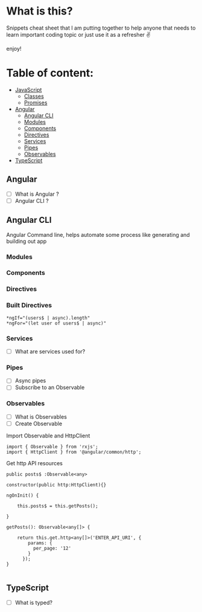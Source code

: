 # What is this?

Snippets cheat sheet that I am putting together to help anyone that needs to learn important coding topic or just use it as a refresher ✌️  

enjoy!


# Table of content:

- [JavaScript](/blob/master/JavaScript/js.md##javascript)
    - [Classes](/blob/master/JavaScript/js.md###classes)
    - [Promises](/blob/master/JavaScript/js.md###Promises)
- [Angular](#angular)
    - [Angular CLI](###angular-cli)
    - [Modules](###Modules)
    - [Components](###Components)
    - [Directives](#Directives)
    - [Services](#Services)
    - [Pipes](#Services)
    - [Observables](#Observables)
- [TypeScript](#typescript)

## Angular

- [ ] What is Angular ?
- [ ] Angular CLI ?

## Angular CLI

Angular Command line, helps automate some process like generating and building out app

### Modules

### Components

### Directives

### Built Directives

```
*ngIf="(users$ | async).length"
*ngFor="(let user of users$ | async)"

```
### Services

- [ ] What are services used for?
 
### Pipes

- [ ] Async pipes
- [ ] Subscribe to an Observable
  
### Observables
- [ ] What is Observables
- [ ] Create Observable

Import Observable and HttpClient

```
import { Observable } from 'rxjs';
import { HttpClient } from '@angular/common/http';

```
Get http API resources

```
public posts$ :Observable<any>

constructor(public http:HttpClient){}

ngOnInit() {

    this.posts$ = this.getPosts();

}

getPosts(): Observable<any[]> {

    return this.get.http<any[]>('ENTER_API_URI', {
        params: {
          per_page: '12'
        }
      });
}


```

## TypeScript

- [ ] What is typed?